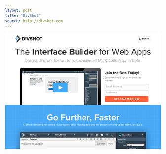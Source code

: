```yaml
---
layout: post
title: "DivShot"
source: http://divshot.com
---
```


<img src="/screenshots/divshot.jpg">

